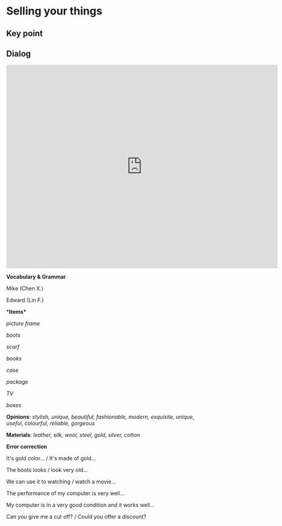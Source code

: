 # Selling your things

## Key point





## Dialog

<iframe name="easyXDM_default3511_provider" id="easyXDM_default3511_provider" src="https://cns.ef-cdn.com/Juno/EvcContent/11/96/Selling_your_things/index.html?api_v=0.0.13&amp;accessKey=54bf879d-2123-46eb-a5eb-5a69e0909efb&amp;attendanceToken=7b5c440c-161d-49c5-b86e-d62b7e2455c7&amp;xdm_e=https%3A%2F%2Fevc.ef.com.cn&amp;xdm_c=default3511&amp;xdm_p=1" frameborder="0" style="box-sizing: border-box; width: 720px; height: 540px;"></iframe>

**Vocabulary & Grammar**



Mike (Chen X.)

Edward (Lin F.)



***Items\***

*picture frame*

*boots*

*scarf*

*books*

*case*

*package*

*TV*

*boxes*



**Opinions**: *stylish, unique, beautiful, fashionable, modern, exquisite, unique, useful, colourful, reliable, gorgeous*



**Materials**: *leather, silk, wool, steel, gold, silver, cotton*



**Error correction**



It's gold color... / It's made of gold...



The boots looks / look very old...



We can use it to watching / watch a movie...



The performance of my computer is very well...

My computer is in a very good condition and it works well...



Can you give me a cut off? / Could you offer a discount?